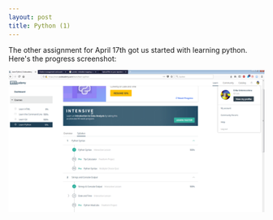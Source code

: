 ```yaml
---
layout: post
title: Python (1)
---
```


The other assignment for April 17th got us started with learning python.
Here's the progress screenshot:

![python1](/assets/img/python1.png)

